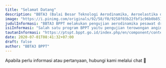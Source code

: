 ```yaml
---
title: "Selamat Datang"
description: "BBTA3 (Balai Besar Teknologi Aerodinamika, Aeroelastika dan Aeroakustika) merupakan satuan kerja dari BPPT yang melayani teknologi aero di Indonesia."
image: "https://i.pinimg.com/originals/92/58/f0/9258f03b22fbf1c96b0b8519d4bf90d4.png"
judulInformasi: "BBTA3 BPPT melakukan pengujian aerodinamika pesawat drone"
isiInformasi: "Salah satu program BPPT yaitu pengujian terowongan angin terhadap model pesawat drone puna MALE milik PTIPK BPPT"
tautanInformasi: "https://ptspt.bppt.go.id/index.php/en/component/content/article/16-hotnews/199-model-mask-of-car-kereta-cepat-telah-siap-uji?Itemid=101"
date: 2020-07-01T08:41:32+07:00
draft: false
author: "BBTA3 BPPT"
---
```


Apabila perlu informasi atau pertanyaan, hubungi kami melalui chat 💬 
